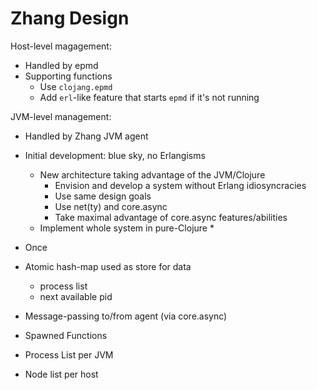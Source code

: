 # Zhang Design

Host-level magagement:

* Handled by epmd
* Supporting functions
   * Use `clojang.epmd`
   * Add `erl`-like feature that starts `epmd` if it's not running

JVM-level management:

* Handled by Zhang JVM agent
* Initial development: blue sky, no Erlangisms
    * New architecture taking advantage of the JVM/Clojure
        * Envision and develop a system without Erlang idiosyncracies
        * Use same design goals
        * Use net(ty) and core.async
        * Take maximal advantage of core.async features/abilities
    * Implement whole system in pure-Clojure
        *
* Once
* Atomic hash-map used as store for data
    * process list
    * next available pid
* Message-passing to/from agent (via core.async)

* Spawned Functions
* Process List per JVM
* Node list per host
